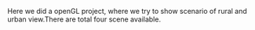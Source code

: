 Here we did a openGL project, where we try to show scenario of rural and urban view.There are total four scene available.
